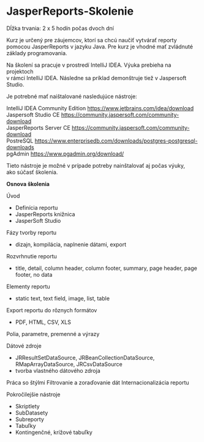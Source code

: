# JasperReports-Skolenie

Dĺžka trvania: 2 x 5 hodín počas dvoch dní  

Kurz je určený pre záujemcov, ktorí sa chcú naučiť vytvárať reporty  
pomocou JasperReports v jazyku Java. Pre kurz je vhodné mať zvládnuté  
základy programovania. 

Na školení sa pracuje v prostredí IntelliJ IDEA. Výuka prebieha na projektoch  
v rámci IntelliJ IDEA. Následne sa príklad demonštruje tiež v Jaspersoft Studio.  

Je potrebné mať naištalované nasledujúce nástroje:

IntelliJ IDEA Community Edition  https://www.jetbrains.com/idea/download  
Jaspersoft Studio CE  https://community.jaspersoft.com/community-download  
JasperReports Server CE  https://community.jaspersoft.com/community-download  
PostreSQL https://www.enterprisedb.com/downloads/postgres-postgresql-downloads  
pgAdmin https://www.pgadmin.org/download/  

Tieto nástroje je možné v prípade potreby nainštalovať aj počas výuky,  
ako súčasť školenia.  

**Osnova školenia**  

Úvod
- Definícia reportu
- JasperReports knižnica
- JasperSoft Studio

Fázy tvorby reportu  
 - dizajn, kompilácia, naplnenie dátami, export
 
Rozvrhnutie reportu
 - title, detail, column header, column footer, summary, 
   page header, page footer, no data

Elementy reportu
 - static text, text field, image, list, table

Export reportu do rôznych formátov
- PDF, HTML, CSV, XLS

Polia, parametre, premenné a výrazy

Dátové zdroje
 - JRResultSetDataSource, JRBeanCollectionDataSource, 
   RMapArrayDataSource, JRCsvDataSource
 - tvorba vlastného dátového zdroja

Práca so štýlmi
Filtrovanie a zoraďovanie dát
Internacionalizácia reportu

Pokročilejšie nástroje
- Skriptlety
- SubDatasety
- Subreporty
- Tabuľky
- Kontingenčné, krížové tabuľky


